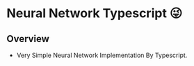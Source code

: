 # Neural Network Typescript :stuck_out_tongue_winking_eye:

## Overview

- Very Simple Neural Network Implementation By Typescript.


